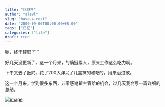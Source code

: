 ```yaml
---
title: "休息咯"
author: "alswl"
slug: "hava-a-rest"
date: "2009-09-06T00:00:00+08:00"
tags: ["日记"]
categories: ["life"]
draft: true
---
```


呃，终于辞职了```

好几天没更新了，这一个月来，的确挺累人，原来工作这么吃力啊。

下午又去了医院，花了200大洋买了几盒抹的和吃的，用来治过敏。

这一个月来，学到很多东西，非常感谢翟主管给的机会，过几天我会写一篇详细的总结。

[![image](/images/upload_dropbox/200909/0fu32v614.jpg)](http://www.popart.cn/uploads/userup/0806/0FU32V614.jpg)

